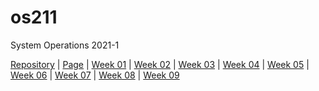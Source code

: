 # os211
System Operations 2021-1

[Repository](https://github.com/kevinafiza/os211) | [Page](https://kevinafiza.github.io/os211/) | [Week 01](W01/) | [Week 02](W02/) | [Week 03](W03/) | [Week 04](W04/) | [Week 05](W05/) | [Week 06](W06/) | [Week 07](W07/) | [Week 08](W08/) | [Week 09](W09/)
